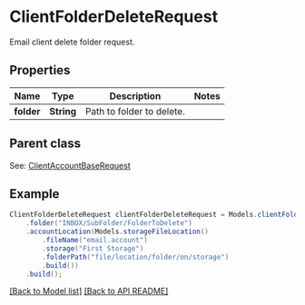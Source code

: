 # ClientFolderDeleteRequest

Email client delete folder request.             

## Properties
Name | Type | Description | Notes
------------ | ------------- | ------------- | -------------
**folder** | **String** | Path to folder to delete.              | 

## Parent class

See: [ClientAccountBaseRequest](ClientAccountBaseRequest.md)


## Example
```java
ClientFolderDeleteRequest clientFolderDeleteRequest = Models.clientFolderDeleteRequest()
    .folder("INBOX/SubFolder/FolderToDelete")
    .accountLocation(Models.storageFileLocation()
        .fileName("email.account")
        .storage("First Storage")
        .folderPath("file/location/folder/on/storage")
        .build())
    .build();
```


[[Back to Model list]](Models.md) [[Back to API README]](README.md)

